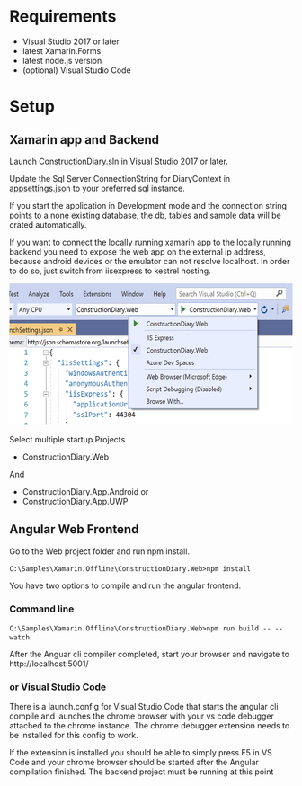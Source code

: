 # Requirements
* Visual Studio 2017 or later
* latest Xamarin.Forms
* latest node.js version
* (optional) Visual Studio Code

# Setup

## Xamarin app and Backend

Launch ConstructionDiary.sln in Visual Studio 2017 or later.

Update the Sql Server ConnectionString for DiaryContext in [appsettings.json](ConstructionDiary.Web\appsettings.json) to your preferred sql instance.

If you start the application in Development mode and the connection string points to a none existing database, the db, tables and sample data will be crated automatically.

If you want to connect the locally running xamarin app to the locally running backend you need to expose the web app on the external ip address, because android devices or the emulator can not resolve localhost. In order to do so, just switch from iisexpress to kestrel hosting.

<img alt="startup selector web" src="startup-select.png" width="564" height="252" />

Select multiple startup Projects

* ConstructionDiary.Web

And
* ConstructionDiary.App.Android or
* ConstructionDiary.App.UWP 


## Angular Web Frontend

Go to the Web project folder and run npm install.
```dos
C:\Samples\Xamarin.Offline\ConstructionDiary.Web>npm install
```

You have two options to compile and run the angular frontend.

### Command line

```dos
C:\Samples\Xamarin.Offline\ConstructionDiary.Web>npm run build -- --watch
```

After the Anguar cli compiler completed, start your browser and navigate to http://localhost:5001/

### or Visual Studio Code

There is a launch.config for Visual Studio Code that starts the angular cli compile and launches the chrome browser with your vs code debugger attached to the chrome instance. The chrome debugger extension needs to be installed for this config to work.

If the extension is installed you should be able to simply press F5 in VS Code and your chrome browser should be started after the Angular compilation finished. The backend project must be running at this point